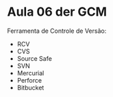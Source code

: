 # Aula 06 der GCM

Ferramenta de Controle de Versão:

* RCV
* CVS
* Source Safe
* SVN
* Mercurial
* Perforce
* Bitbucket
